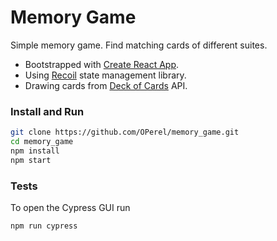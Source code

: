 # Memory Game
Simple memory game. Find matching cards of different suites.
- Bootstrapped with [Create React App](https://github.com/facebook/create-react-app).
- Using [Recoil](https://recoiljs.org/) state management library.
- Drawing cards from [Deck of Cards](http://deckofcardsapi.com/) API.

### Install and Run
```bash
git clone https://github.com/OPerel/memory_game.git
cd memory_game
npm install
npm start
```

### Tests
To open the Cypress GUI run
```bash
npm run cypress
```

